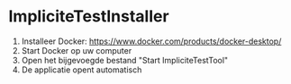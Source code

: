 # ImpliciteTestInstaller

1. Installeer Docker: https://www.docker.com/products/docker-desktop/
2. Start Docker op uw computer
3. Open het bijgevoegde bestand "Start ImpliciteTestTool"
4. De applicatie opent automatisch
    
